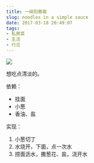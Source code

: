 ```yaml
---
title: 一碗阳春面
slug: noodles in a simple sauce
date: 2017-03-18 20:49:07
tags:
- 私房菜
- 生活
- 行见
---
```


![](https://ww2.sinaimg.cn/large/006tNbRwly1fdra76g0i1j30sg0sgjy4.jpg)

想吃点清淡的。

依赖：

- 挂面
- 小葱
- 香油、盐

实现：

1. 小葱切丁
1. 水烧开，下面，点一次水
1. 捞面沥水，撒葱花、盐，浇开水
